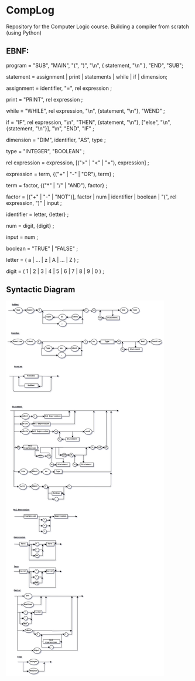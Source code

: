 # CompLog
Repository for the Computer Logic course. Building a compiler from scratch (using Python)


## EBNF:

program = "SUB", "MAIN", "(", ")", "\n", { statement, "\n" }, "END", "SUB";

statement = assignment | print | statements | while | if | dimension;

assignment = identifier, "=", rel expression ;

print = "PRINT", rel expression ;

while = "WHILE", rel expression, "\n", {statement, "\n"}, "WEND" ;

if = "IF", rel expression, "\n", "THEN", {statement, "\n"}, ["else", "\n", {statement, "\n"}], "\n", "END", "IF" ;

dimension = "DIM", identifier, "AS", type ;

type = "INTEGER", "BOOLEAN" ;

rel expression = expression, [(">" | "<" | "="),  expression] ;

expression = term, {("+" | "-" | "OR"), term} ;

term = factor, {("*" | "/" | "AND"), factor} ;

factor = [("+" | "-" | "NOT")], factor | num | identifier | boolean | "(", rel expression, ")" | input ;

identifier = letter, {letter} ;

num = digit, {digit} ;

input = num ;

boolean = "TRUE" | "FALSE" ;

letter = ( a | ... | z | A | ... | Z ) ;

digit = ( 1 | 2 | 3 | 4 | 5 | 6 | 7 | 8 | 9 | 0 ) ;




## Syntactic Diagram

![DS2.3](https://github.com/chends888/CompLog/blob/master/assets/ds2.4.png)

